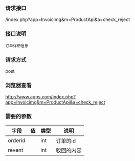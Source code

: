### **请求接口**
/index.php?app=Invoicimg&m=ProductApi&a=check_reject

### **接口说明**
`订单详细信息`

### **请求方式**
post

### **浏览器查看**
http://www.apps.com/index.php?app=Invoicimg&m=ProductApi&a=check_reject

### **需要的参数** 
|字段       |值             |类型    |说明           |
| --------- |--------      |--------|--------       |
|orderid|              |int    | 订单的id  |
|revent|              |int    | 驳回的内容  |